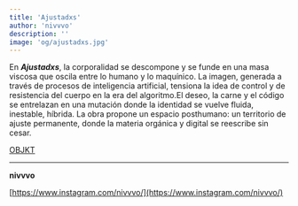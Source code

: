 ```yaml
---
title: 'Ajustadxs'
author: 'nivvvo'
description: ''
image: 'og/ajustadxs.jpg'
---
```


En **_Ajustadxs_**, la corporalidad se descompone y se funde en una masa viscosa que oscila entre lo humano y lo maquínico. La imagen, generada a través de procesos de inteligencia artificial, tensiona la idea de control y de resistencia del cuerpo en la era del algoritmo.El deseo, la carne y el código se entrelazan en una mutación donde la identidad se vuelve fluida, inestable, híbrida. La obra propone un espacio posthumano: un territorio de ajuste permanente, donde la materia orgánica y digital se reescribe sin cesar.

[OBJKT](https://objkt.com/tokens/KT1D32p8LL4MQUXMdk4pPB39JRoqo9adDjEB/14)

---

**nivvvo**

[https://www.instagram.com/nivvvo/](https://www.instagram.com/nivvvo/)
